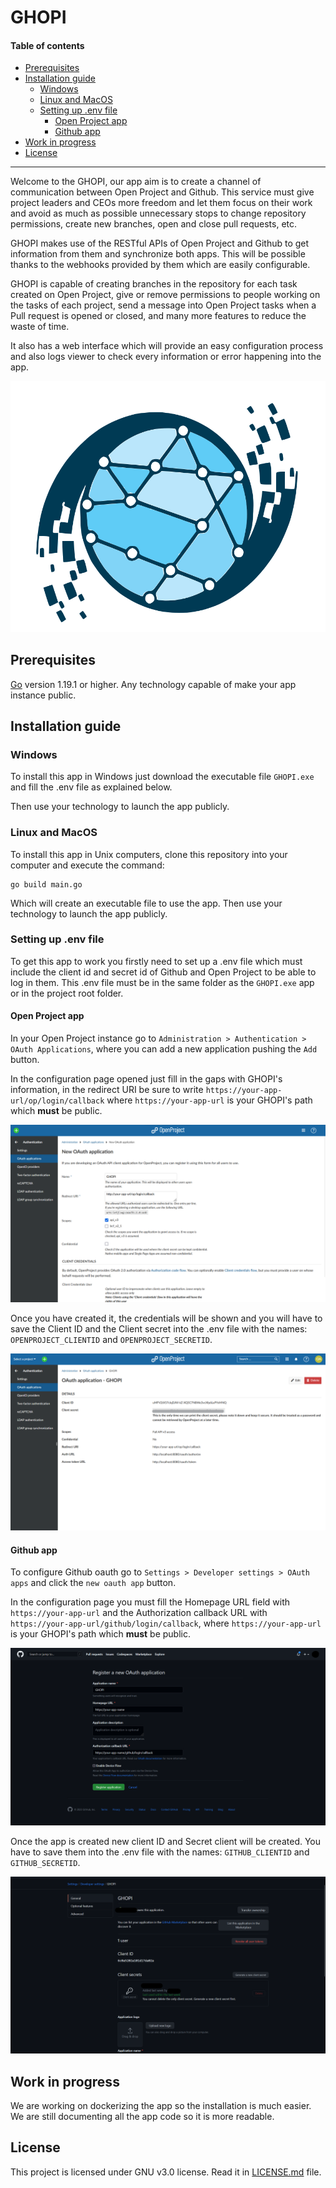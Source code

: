# GHOPI

#### Table of contents
 - [Prerequisites](#prerequisites)
 - [Installation guide](#installation-guide)
   - [Windows](#windows)
   - [Linux and MacOS](#linux-and-macos)
   - [Setting up .env file](#setting-up-env-file)
     - [Open Project app](#open-project-app)
     - [Github app](#github-app)
 - [Work in progress](#work-in-progress)
 - [License](#license)

---

Welcome to the GHOPI, our app aim is to create a channel of communication between Open Project and Github. This service must give project leaders and CEOs more freedom and let them focus on their work and avoid as much as possible unnecessary stops to change repository permissions, create new branches, open and close pull requests, etc. 

GHOPI makes use of the RESTful APIs of Open Project and Github to get information from them and synchronize both apps. This will be possible thanks to the webhooks provided by them which are easily configurable.

GHOPI is capable of creating branches in the repository for each task created on Open Project, give or remove permissions to people working on the tasks of each project, send a message into Open Project tasks when a Pull request is opened or closed, and many more features to reduce the waste of time.

It also has a web interface which will provide an easy configuration process and also logs viewer to check every information or error happening into the app.

![GHOPI's user interface, home page](./static/img/GHOPI_logo.svg)

## Prerequisites
[Go](https://go.dev/) version 1.19.1 or higher.
Any technology capable of make your app instance public.

## Installation guide

### Windows

To install this app in Windows just download the executable file `GHOPI.exe` and fill the .env file as explained below.

Then use your technology to launch the app publicly.

### Linux and MacOS

To install this app in Unix computers, clone this repository into your computer and execute the command:
 
```shell
go build main.go
```

Which will create an executable file to use the app. Then use your technology to launch the app publicly.

### Setting up .env file

To get this app to work you firstly need to set up a .env file which must include the client id and secret id of Github and Open Project to be able to log in them. This .env file must be in the same folder as the `GHOPI.exe` app or in the project root folder.

#### Open Project app

In your Open Project instance go to `Administration > Authentication > OAuth Applications`, where you can add a new application pushing the `Add` button.

In the configuration page opened just fill in the gaps with GHOPI's information, in the redirect URI be sure to write `https://your-app-url/op/login/callback` where `https://your-app-url` is your GHOPI's path which **must** be public.

![Open Project oauth set up](./static/img/OP_appsetup.png)

Once you have created it, the credentials will be shown and you will have to save the Client ID and the Client secret into the .env file with the names: `OPENPROJECT_CLIENTID` and `OPENPROJECT_SECRETID`.

![Open Project oauth set up credentials](./static/img/OP_appsetup_result.png)

#### Github app

To configure Github oauth go to `Settings > Developer settings > OAuth apps` and click the `new oauth app` button.

In the configuration page you must fill the Homepage URL field with `https://your-app-url` and the Authorization callback URL with `https://your-app-url/github/login/callback`, where `https://your-app-url` is your GHOPI's path which **must** be public.

![Github oauth set up](./static/img/GH_appsetup.png)

Once the app is created new client ID and Secret client will be created. You have to save them into the .env file with the names: `GITHUB_CLIENTID` and `GITHUB_SECRETID`.

![Github oauth set up credentials](./static/img/GH_appsetup_result.png)

## Work in progress

We are working on dockerizing the app so the installation is much easier. We are still documenting all the app code so it is more readable.

## License

This project is licensed under GNU v3.0 license. Read it in [LICENSE.md](https://github.com/JCruiz15/GHOPI/blob/main/LICENSE.md) file.
